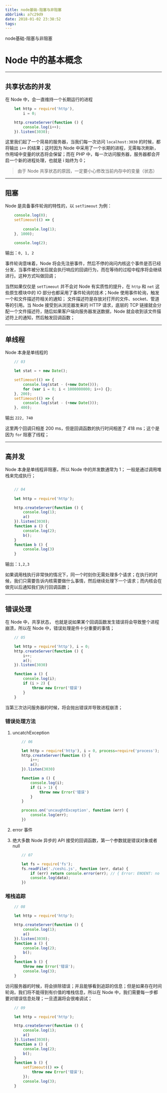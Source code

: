 ```yaml
---
title: node基础-阻塞与非阻塞
abbrlink: a7c29d9
date: 2018-01-02 23:38:52
tags:
---
```


node基础-阻塞与非阻塞

<!-- more -->

# Node 中的基本概念

******

## 共享状态的并发

在 Node 中，会一直维持一个长期运行的进程

```js 基础概念/learn01.js
    let http = require('http'),
        i = 0;

    http.createServer(function () {
        console.log(i++);
    }).listen(3030);
```

这里我们起了一个简易的服务器，当我们每一次访问 `localhost:3030` 的时候，都将输出 `i++` 的结果；这时因为 Node 中采用了一个长期的进程，无需每次刷新，作用域中变量的状态将会保留；而在 PHP 中，每一次访问服务器，服务器都会开启一个新的进程处理，也就是 i 始终为 0；

> 由于 Node 共享状态的原因，一定要小心修改当前内存中的变量（状态）

******

## 阻塞

Node 是具备事件轮询的特性的，以 `setTimeout` 为例：

```js 基础概念/learn01.js--02
    console.log(0);
    setTimeout(() => {
        
        console.log(1);
    }, 1000);

    console.log(2);
```

输出：`0, 1, 2` 

事件轮询意味着，Node 将会先注册事件，然后不停的询问内核这个事件是否已经分发，当事件被分发后就会执行响应的回调行为，而在等待的过程中程序将会继续进行。这种方式叫做回调；

当然如果仅仅是 `setTimeout` 并不会对 Node 有实质性的提升，在 `http` 和 `net` 这些原生模块中的 IO 部分也都采用了事件轮询的技术；Node 使用事件轮询，触发一个和文件描述符相关的通知；
文件描述符是存放对打开的文件、socket、管道等的引用。当 Node 接受到从浏览器发来的 HTTP 请求，底层的 TCP 链接就会分配一个文件描述符，随后如果客户端向服务器发送数据，Node 就会收到该文件描述符上的通知，然后触发回调函数；

******

## 单线程

Node 本身是单线程的

```js 基础概念/learn01.js--03
    // 03

    let stat = + new Date();

    setTimeout(() => {
        console.log(stat - (+new Date()));
        for (var i = 0; i < 1000000000; i++) {};
    }, 200);
    setTimeout(() => {
        console.log(stat - (+new Date()));
    }, 400);
```

输出 `222, 740`

这里两个回调只相差 200 ms，但是回调函数的执行时间相差了 418 ms；这个是因为 `for` 阻塞了线程；

******

## 高并发

Node 本身是单线程非阻塞，所以 Node 中的并发数通常为 1； 一般是通过调用堆栈来完成执行；

```js 基础概念/learn01.js

    // 04
    
    let http = require('http');

    http.createServer(function () {
        console.log(1);
        a()
    }).listen(3030);
    function a () {
        console.log(2);
        b();
    }
    function b () {
        console.log(3)
    }
```

输出：`1,2,3`

如果调用栈执行非常快的情况下，同一个时刻你无需处理多个请求；在执行的时候，我们只需要告诉内核需要做什么事情，然后继续处理下一个请求；而内核会在做完以后通知我们执行回调函数；

******

## 错误处理

在 Node 中，共享状态， 也就是说如果某个回调函数发生错误将会导致整个进程崩溃，所以在 Node 中，错误处理是件十分重要的事情；

```js 基础概念/learn01.js 
    // 05

    let http = require('http'), i = 0;
    http.createServer(function () {
        i++;
        a();
    }).listen(3030)

    function a () {
        console.log(i);
        if (i > 2) {
            throw new Error('错误')
        }
    }
```

当第三次访问服务器的时候，将会抛出错误并导致进程崩溃；

### 错误处理方法

1. uncatchException

    ```js 基础概念/learn01.js
        // 06

        let http = require('http'), i = 0, process=require('process');
        http.createServer(function () {
            i++;
            a();
        }).listen(3030)

        function a () {
            console.log(i);
            if (i > 1) {
                throw new Error('错误')
            }
        }

        process.on('uncaughtException', function (err) {
            console.log(err);
        })
    ```

2. error 事件
3. 绝大多数 Node 异步的 API 接受的回调函数，第一个参数就是错误对象或者 null

    ```js 基础概念/learn01.js
        // 07

        let fs = require('fs');
        fs.readFile('./ceshi.js', function (err, data) {
            if (err) return console.error(err); // { Error: ENOENT: no such file or directory, open './ceshi.js' errno: -2, code: 'ENOENT', syscall: 'open', path: './ceshi.js' }
            console.log(data);
        })
    ```

### 堆栈追踪

```js 基础概念/learn01.js
    // 08

    let http = require('http');

    http.createServer(function () {
        console.log(1);
        a()
    }).listen(3030);
    function a () {
        console.log(2);
        b();
    }
    function b () {
        throw new Error('错误');
        console.log(3);
    }
```

访问服务器的时候，将会排除错误；并且能够看到追踪的信息；但是如果存在时间轮询，我们将不能得到有价值的堆栈信息，所以在 Node 中，我们需要每一步都要对错误信息处理；一旦遗漏将会很难调试；

```js 基础概念/learn01.js
    // 09

    let http = require('http');

    http.createServer(function () {
        console.log(1);
        a()
    }).listen(3030);
    function a () {
        console.log(2);
        b();
    }
    function b () {
        setTimeout(() => {
            throw new Error('错误');   
        });
        console.log(3);
    }
```
